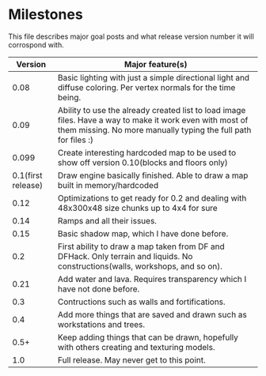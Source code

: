 # Milestones
This file describes major goal posts and what release version number it will corrospond with.

Version | Major feature(s)
------- | ----------------
0.08 | Basic lighting with just a simple directional light and diffuse coloring. Per vertex normals for the time being.
0.09 | Ability to use the already created list to load image files. Have a way to make it work even with most of them missing. No more manually typing the full path for files :)
0.099 | Create interesting hardcoded map to be used to show off version 0.10(blocks and floors only)
0.1(first release) | Draw engine basically finished. Able to draw a map built in memory/hardcoded
0.12 | Optimizations to get ready for 0.2 and dealing with 48x300x48 size chunks up to 4x4 for sure
0.14 | Ramps and all their issues.
0.15 | Basic shadow map, which I have done before.
0.2 | First ability to draw a map taken from DF and DFHack. Only terrain and liquids. No constructions(walls, workshops, and so on).
0.21 | Add water and lava. Requires transparency which I have not done before.
0.3 | Contructions such as walls and fortifications.
0.4 | Add more things that are saved and drawn such as workstations and trees.
0.5+ | Keep adding things that can be drawn, hopefully with others creating and texturing models.
1.0 | Full release. May never get to this point.
